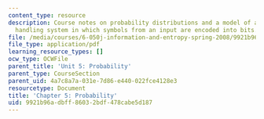 ```yaml
---
content_type: resource
description: Course notes on probability distributions and a model of an information
  handling system in which symbols from an input are encoded into bits.
file: /media/courses/6-050j-information-and-entropy-spring-2008/9921b96adbff86032bdf478cabe5d187_MIT6_050JS08_chapter5.pdf
file_type: application/pdf
learning_resource_types: []
ocw_type: OCWFile
parent_title: 'Unit 5: Probability'
parent_type: CourseSection
parent_uid: 4a7c8a7a-031e-7d86-e440-022fce4128e3
resourcetype: Document
title: 'Chapter 5: Probability'
uid: 9921b96a-dbff-8603-2bdf-478cabe5d187
---
```

